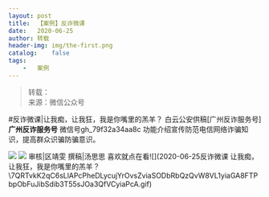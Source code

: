 ```yaml
---
layout:	post
title:	【案例】反诈微课
date:	2020-06-25
author:	转载
header-img:	img/the-first.png
catalog:	false
tags:
	-	案例
---
```


<blockquote><p>转载：<br>
来源：微信公众号</p></blockquote>

#反诈微课|让我痴，让我狂，我是你嘴里的羔羊？
白云公安供稿[广州反诈服务号]
**广州反诈服务号**
微信号gh_79f32a34aa8c
功能介绍宣传防范电信网络诈骗知识，提高群众识骗防骗意识。

![]({{site.baseurl}}/postimg/U80CvqU0rQoj28lia8ADCL5AW90zEfIuXVvccckuTvwAfNpzHBuiaRG7LQyt2AE7OveqdVGuAYJ67LY7Hsla8FJw.gif)
![]({{site.baseurl}}/postimg/U80CvqU0rQpjSxeM6b8GTsoVhmloV6IgaicMoydQMOx08TeICmKe6nqiamHkv01UNUL55Mp6b8EWPVSlw4D89VjQ.png)
审核|区靖雯
撰稿|汤思思
喜欢就点在看![](2020-06-25反诈微课
让我痴，让我狂，我是你嘴里的羔羊？\\7QRTvkK2qC6sLlAPcPheDLycujYrOvsZviaSODbRbQzQvW8VL1yiaGA8FTPbpObFuJibSdib3T55sJOa3QfVCyiaPcA.gif)
